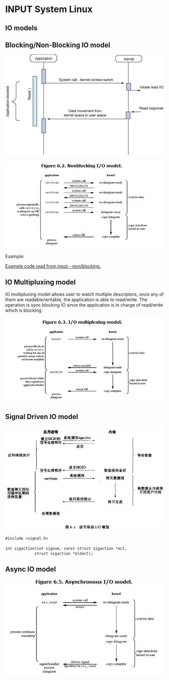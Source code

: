 # INPUT System Linux

## IO models

## Blocking/Non-Blocking IO model

![Blocking io](.mdfiles/blocking-io.png)

![non-blocking io](.mdfiles/non-blocking-io.png)

Example:

[Example code read from input - non/blocking.](./01_blocking_io/README.md)

## IO Multipluxing model

IO multipluxing model allows user to watch multiple descriptors, once any of them are readable/writable, the application is able to read/write. The operation is sync blocking IO since the application is in charge of read/write which is blocking.

![multi-plexing](.mdfiles/io-multiplexing.png)


## Signal Driven IO model

![sig-driven-io](.mdfiles/sig-driven-io.png)

```
#include <signal.h>

int sigaction(int signum, const struct sigaction *act,
             struct sigaction *oldact); 
```

## Async IO model

![async-io](.mdfiles/async-io.png)
